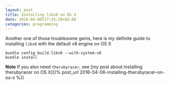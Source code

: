 ```yaml
---
layout: post
title: Installing libv8 on OS X
date: 2016-04-06T17:43:29+02:00
categories: programming
---
```


Another one of those troublesome gems, here is my definite guide to installing `libv8` with the default v8 engine on OS X

    bundle config build.libv8 --with-system-v8
    bundle install

**Note** If you also need `therubyracer`, see [my post about installing therubyracer on OS X]({% post_url 2016-04-06-installing-therubyracer-on-os-x %})
